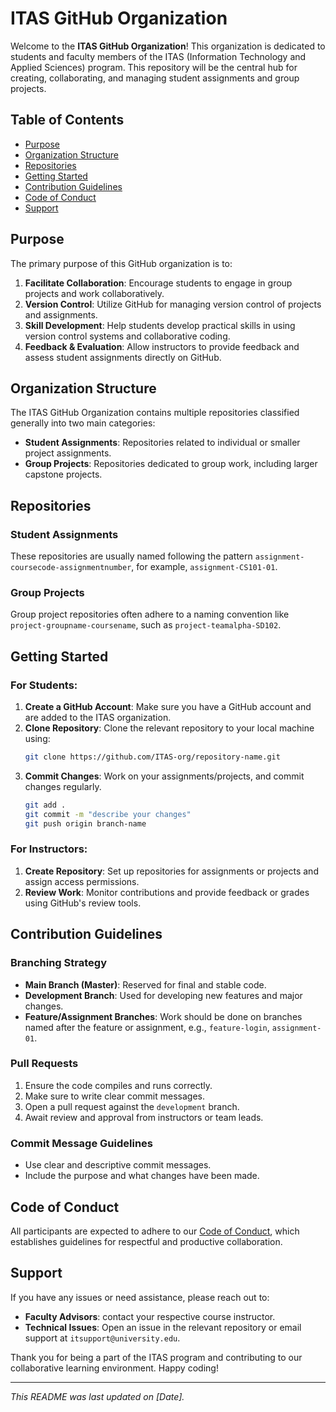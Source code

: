 # ITAS GitHub Organization

Welcome to the **ITAS GitHub Organization**! This organization is dedicated to students and faculty members of the ITAS (Information Technology and Applied Sciences) program. This repository will be the central hub for creating, collaborating, and managing student assignments and group projects.

## Table of Contents

- [Purpose](#purpose)
- [Organization Structure](#organization-structure)
- [Repositories](#repositories)
- [Getting Started](#getting-started)
- [Contribution Guidelines](#contribution-guidelines)
- [Code of Conduct](#code-of-conduct)
- [Support](#support)

## Purpose

The primary purpose of this GitHub organization is to:

1. **Facilitate Collaboration**: Encourage students to engage in group projects and work collaboratively.
2. **Version Control**: Utilize GitHub for managing version control of projects and assignments.
3. **Skill Development**: Help students develop practical skills in using version control systems and collaborative coding.
4. **Feedback & Evaluation**: Allow instructors to provide feedback and assess student assignments directly on GitHub.

## Organization Structure

The ITAS GitHub Organization contains multiple repositories classified generally into two main categories:

- **Student Assignments**: Repositories related to individual or smaller project assignments.
- **Group Projects**: Repositories dedicated to group work, including larger capstone projects.

## Repositories

### Student Assignments
These repositories are usually named following the pattern `assignment-coursecode-assignmentnumber`, for example, `assignment-CS101-01`.

### Group Projects
Group project repositories often adhere to a naming convention like `project-groupname-coursename`, such as `project-teamalpha-SD102`.

## Getting Started

### For Students:

1. **Create a GitHub Account**: Make sure you have a GitHub account and are added to the ITAS organization.
2. **Clone Repository**: Clone the relevant repository to your local machine using:
    ```bash
    git clone https://github.com/ITAS-org/repository-name.git
    ```
3. **Commit Changes**: Work on your assignments/projects, and commit changes regularly.
    ```bash
    git add .
    git commit -m "describe your changes"
    git push origin branch-name
    ```

### For Instructors:

1. **Create Repository**: Set up repositories for assignments or projects and assign access permissions.
2. **Review Work**: Monitor contributions and provide feedback or grades using GitHub's review tools.

## Contribution Guidelines

### Branching Strategy

- **Main Branch (Master)**: Reserved for final and stable code.
- **Development Branch**: Used for developing new features and major changes.
- **Feature/Assignment Branches**: Work should be done on branches named after the feature or assignment, e.g., `feature-login`, `assignment-01`.

### Pull Requests

1. Ensure the code compiles and runs correctly.
2. Make sure to write clear commit messages.
3. Open a pull request against the `development` branch.
4. Await review and approval from instructors or team leads.

### Commit Message Guidelines

- Use clear and descriptive commit messages.
- Include the purpose and what changes have been made.

## Code of Conduct

All participants are expected to adhere to our [Code of Conduct](CODE_OF_CONDUCT.md), which establishes guidelines for respectful and productive collaboration.

## Support

If you have any issues or need assistance, please reach out to:
- **Faculty Advisors**: contact your respective course instructor.
- **Technical Issues**: Open an issue in the relevant repository or email support at `itsupport@university.edu`.

Thank you for being a part of the ITAS program and contributing to our collaborative learning environment. Happy coding!

---
*This README was last updated on [Date].*
